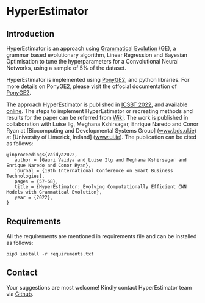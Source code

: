 # HyperEstimator

## Introduction
HyperEstimator is an approach using [Grammatical Evolution](https://en.wikipedia.org/wiki/Grammatical_evolution) (GE), a grammar based evolutionary algorithm, Linear Regression and Bayesian Optimisation to tune the hyperparameters for a Convolutional Neural Networks, using a sample of 5% of the dataset. 

HyperEstimator is implemented using [PonyGE2](https://github.com/PonyGE/PonyGE2), and python libraries. For more details on PonyGE2, please visit the offocial documentation of [PonyGE2](https://github.com/PonyGE/PonyGE2).

The approach HyperEstimator is published in [ICSBT 2022](https://icsbt.scitevents.org/), and available [online](https://www.researchgate.net/publication/362055158_HyperEstimator_Evolving_Computationally_Efficient_CNN_Models_with_Grammatical_Evolution). The steps to implement HyperEstimator or recreating methods and results for the paper can be referred from [Wiki](https://github.com/gauriivaidya/HyperEstimator/wiki). The work is published in collaboration with Luise Ilg, Meghana Kshirsagar, Enrique Naredo and Conor Ryan at [Biocomputing and Developmental Systems Group] (www.bds.ul.ie) at [University of Limerick, Ireland] (www.ul.ie). The publication can be cited as follows:

```
@inproceedings{Vaidya2022,
   author = {Gauri Vaidya and Luise Ilg and Meghana Kshirsagar and Enrique Naredo and Conor Ryan},
   journal = {19th International Conference on Smart Business Technologies},
   pages = {57-68},
   title = {HyperEstimator: Evolving Computationally Efficient CNN Models with Grammatical Evolution},
   year = {2022},
}
```


## Requirements
All the requirements are mentioned in requirements file and can be installed as follows:
```
pip3 install -r requirements.txt
```
## Contact
Your suggestions are most welcome! 
Kindly contact HyperEstimator team via [Github](https://github.com/gauriivaidya/HyperEstimator/issues).
